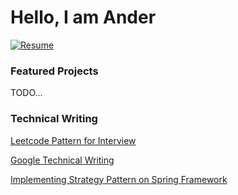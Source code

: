 # Hello, I am Ander

[![Resume](https://img.shields.io/badge/Resume-Download-informational?style=flat-square&logo=adobeacrobatreader&logoColor=white&color=green)](https://raw.githubusercontent.com/w22116972/w22116972/main/Resume.pdf)

### Featured Projects

TODO...

### Technical Writing

[Leetcode Pattern for Interview](https://github.com/w22116972/coding-interview-pattern)

[Google Technical Writing](https://medium.com/@w22116972/google-technical-writing-21a89129bfbc)

[Implementing Strategy Pattern on Spring Framework](https://medium.com/@w22116972/implementing-strategy-pattern-on-spring-framework-1a9760831ee5)
